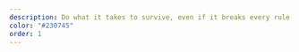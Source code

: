 ```yaml
---
description: Do what it takes to survive, even if it breaks every rule of magic as they now sit.
color: "#230745"
order: 1
---
```

